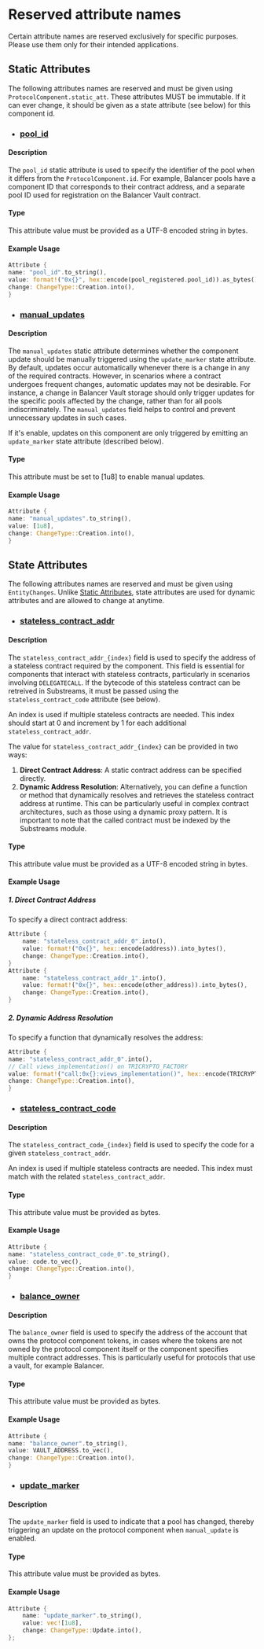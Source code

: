# Reserved attribute names

Certain attribute names are reserved exclusively for specific purposes. Please use them only for their intended applications.

## Static Attributes

The following attributes names are reserved and must be given using `ProtocolComponent.static_att`. These attributes MUST be immutable. If it can ever change, it should be given as a state attribute (see below) for this component id.

- ### <u>**pool_id**</u>

#### Description

The `pool_id` static attribute is used to specify the identifier of the pool when it differs from the `ProtocolComponent.id`. For example, Balancer pools have a component ID that corresponds to their contract address, and a separate pool ID used for registration on the Balancer Vault contract.

#### Type

This attribute value must be provided as a UTF-8 encoded string in bytes.

#### Example Usage

```rust
Attribute {
name: "pool_id".to_string(),
value: format!("0x{}", hex::encode(pool_registered.pool_id)).as_bytes(),
change: ChangeType::Creation.into(),
}
```

- ### <u>**manual_updates**</u>

#### Description

The `manual_updates` static attribute determines whether the component update should be manually triggered using the `update_marker` state attribute. By default, updates occur automatically whenever there is a change in any of the required contracts. However, in scenarios where a contract undergoes frequent changes, automatic updates may not be desirable. For instance, a change in Balancer Vault storage should only trigger updates for the specific pools affected by the change, rather than for all pools indiscriminately. The `manual_updates` field helps to control and prevent unnecessary updates in such cases.

If it's enable, updates on this component are only triggered by emitting an `update_marker` state attribute (described below).

#### Type

This attribute must be set to [1u8] to enable manual updates.

#### Example Usage

```rust
Attribute {
name: "manual_updates".to_string(),
value: [1u8],
change: ChangeType::Creation.into(),
}
```

## State Attributes

The following attributes names are reserved and must be given using `EntityChanges`. Unlike [Static Attributes](#static-attributes), state attributes are used for dynamic attributes and are allowed to change at anytime.

- ### <u>**stateless_contract_addr**</u>

#### Description

The `stateless_contract_addr_{index}` field is used to specify the address of a stateless contract required by the component. This field is essential for components that interact with stateless contracts, particularly in scenarios involving `DELEGATECALL`. If the bytecode of this stateless contract can be retreived in Substreams, it must be passed using the `stateless_contract_code` attribute (see below).

An index is used if multiple stateless contracts are needed. This index should start at 0 and increment by 1 for each additional `stateless_contract_addr`.

The value for `stateless_contract_addr_{index}` can be provided in two ways:

1. **Direct Contract Address**: A static contract address can be specified directly.
2. **Dynamic Address Resolution**: Alternatively, you can define a function or method that dynamically resolves and retrieves the stateless contract address at runtime. This can be particularly useful in complex contract architectures, such as those using a dynamic proxy pattern. It is important to note that the called contract must be indexed by the Substreams module.

#### Type

This attribute value must be provided as a UTF-8 encoded string in bytes.

#### Example Usage

##### 1. Direct Contract Address

To specify a direct contract address:

```rust
Attribute {
    name: "stateless_contract_addr_0".into(),
    value: format!("0x{}", hex::encode(address)).into_bytes(),
    change: ChangeType::Creation.into(),
}
Attribute {
    name: "stateless_contract_addr_1".into(),
    value: format!("0x{}", hex::encode(other_address)).into_bytes(),
    change: ChangeType::Creation.into(),
}
```

##### 2. Dynamic Address Resolution

To specify a function that dynamically resolves the address:

```rust
Attribute {
name: "stateless_contract_addr_0".into(),
// Call views_implementation() on TRICRYPTO_FACTORY
value: format!("call:0x{}:views_implementation()", hex::encode(TRICRYPTO_FACTORY)).into_bytes(),
change: ChangeType::Creation.into(),
}
```

- ### <u>**stateless_contract_code**</u>

#### Description

The `stateless_contract_code_{index}` field is used to specify the code for a given `stateless_contract_addr`.

An index is used if multiple stateless contracts are needed. This index must match with the related `stateless_contract_addr`.

#### Type

This attribute value must be provided as bytes.

#### Example Usage

```rust
Attribute {
name: "stateless_contract_code_0".to_string(),
value: code.to_vec(),
change: ChangeType::Creation.into(),
}
```

- ### <u>**balance_owner**</u>

#### Description

The `balance_owner` field is used to specify the address of the account that owns the protocol component tokens, in cases where the tokens are not owned by the protocol component itself or the component specifies multiple contract addresses. This is particularly useful for protocols that use a vault, for example Balancer.

#### Type

This attribute value must be provided as bytes.

#### Example Usage

```rust
Attribute {
name: "balance_owner".to_string(),
value: VAULT_ADDRESS.to_vec(),
change: ChangeType::Creation.into(),
}
```

- ### <u>**update_marker**</u>

#### Description

The `update_marker` field is used to indicate that a pool has changed, thereby triggering an update on the protocol component when `manual_update` is enabled.

#### Type

This attribute value must be provided as bytes.

#### Example Usage

```rust
Attribute {
    name: "update_marker".to_string(),
    value: vec![1u8],
    change: ChangeType::Update.into(),
};
```
